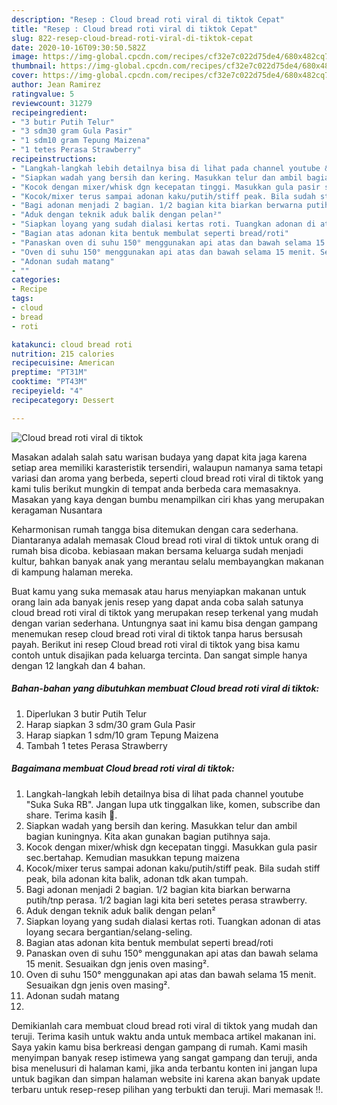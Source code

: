 ```yaml
---
description: "Resep : Cloud bread roti viral di tiktok Cepat"
title: "Resep : Cloud bread roti viral di tiktok Cepat"
slug: 822-resep-cloud-bread-roti-viral-di-tiktok-cepat
date: 2020-10-16T09:30:50.582Z
image: https://img-global.cpcdn.com/recipes/cf32e7c022d75de4/680x482cq70/cloud-bread-roti-viral-di-tiktok-foto-resep-utama.jpg
thumbnail: https://img-global.cpcdn.com/recipes/cf32e7c022d75de4/680x482cq70/cloud-bread-roti-viral-di-tiktok-foto-resep-utama.jpg
cover: https://img-global.cpcdn.com/recipes/cf32e7c022d75de4/680x482cq70/cloud-bread-roti-viral-di-tiktok-foto-resep-utama.jpg
author: Jean Ramirez
ratingvalue: 5
reviewcount: 31279
recipeingredient:
- "3 butir Putih Telur"
- "3 sdm30 gram Gula Pasir"
- "1 sdm10 gram Tepung Maizena"
- "1 tetes Perasa Strawberry"
recipeinstructions:
- "Langkah-langkah lebih detailnya bisa di lihat pada channel youtube &#34;Suka Suka RB&#34;. Jangan lupa utk tinggalkan like, komen, subscribe dan share. Terima kasih 🙏."
- "Siapkan wadah yang bersih dan kering. Masukkan telur dan ambil bagian kuningnya. Kita akan gunakan bagian putihnya saja."
- "Kocok dengan mixer/whisk dgn kecepatan tinggi. Masukkan gula pasir sec.bertahap. Kemudian masukkan tepung maizena"
- "Kocok/mixer terus sampai adonan kaku/putih/stiff peak. Bila sudah stiff peak, bila adonan kita balik, adonan tdk akan tumpah."
- "Bagi adonan menjadi 2 bagian. 1/2 bagian kita biarkan berwarna putih/tnp perasa. 1/2 bagian lagi kita beri setetes perasa strawberry."
- "Aduk dengan teknik aduk balik dengan pelan²"
- "Siapkan loyang yang sudah dialasi kertas roti. Tuangkan adonan di atas loyang secara bergantian/selang-seling."
- "Bagian atas adonan kita bentuk membulat seperti bread/roti"
- "Panaskan oven di suhu 150° menggunakan api atas dan bawah selama 15 menit. Sesuaikan dgn jenis oven masing²."
- "Oven di suhu 150° menggunakan api atas dan bawah selama 15 menit. Sesuaikan dgn jenis oven masing²."
- "Adonan sudah matang"
- ""
categories:
- Recipe
tags:
- cloud
- bread
- roti

katakunci: cloud bread roti 
nutrition: 215 calories
recipecuisine: American
preptime: "PT31M"
cooktime: "PT43M"
recipeyield: "4"
recipecategory: Dessert

---
```



![Cloud bread roti viral di tiktok](https://img-global.cpcdn.com/recipes/cf32e7c022d75de4/680x482cq70/cloud-bread-roti-viral-di-tiktok-foto-resep-utama.jpg)

Masakan adalah salah satu warisan budaya yang dapat kita jaga karena setiap area memiliki karasteristik tersendiri, walaupun namanya sama tetapi variasi dan aroma yang berbeda, seperti cloud bread roti viral di tiktok yang kami tulis berikut mungkin di tempat anda berbeda cara memasaknya. Masakan yang kaya dengan bumbu menampilkan ciri khas yang merupakan keragaman Nusantara

Keharmonisan rumah tangga bisa ditemukan dengan cara sederhana. Diantaranya adalah memasak Cloud bread roti viral di tiktok untuk orang di rumah bisa dicoba. kebiasaan makan bersama keluarga sudah menjadi kultur, bahkan banyak anak yang merantau selalu membayangkan makanan di kampung halaman mereka.



Buat kamu yang suka memasak atau harus menyiapkan makanan untuk orang lain ada banyak jenis resep yang dapat anda coba salah satunya cloud bread roti viral di tiktok yang merupakan resep terkenal yang mudah dengan varian sederhana. Untungnya saat ini kamu bisa dengan gampang menemukan resep cloud bread roti viral di tiktok tanpa harus bersusah payah.
Berikut ini resep Cloud bread roti viral di tiktok yang bisa kamu contoh untuk disajikan pada keluarga tercinta. Dan sangat simple hanya dengan 12 langkah dan 4 bahan.


<!--inarticleads1-->

##### Bahan-bahan yang dibutuhkan membuat Cloud bread roti viral di tiktok:

1. Diperlukan 3 butir Putih Telur
1. Harap siapkan 3 sdm/30 gram Gula Pasir
1. Harap siapkan 1 sdm/10 gram Tepung Maizena
1. Tambah 1 tetes Perasa Strawberry




<!--inarticleads2-->

##### Bagaimana membuat  Cloud bread roti viral di tiktok:

1. Langkah-langkah lebih detailnya bisa di lihat pada channel youtube &#34;Suka Suka RB&#34;. Jangan lupa utk tinggalkan like, komen, subscribe dan share. Terima kasih 🙏.
1. Siapkan wadah yang bersih dan kering. Masukkan telur dan ambil bagian kuningnya. Kita akan gunakan bagian putihnya saja.
1. Kocok dengan mixer/whisk dgn kecepatan tinggi. Masukkan gula pasir sec.bertahap. Kemudian masukkan tepung maizena
1. Kocok/mixer terus sampai adonan kaku/putih/stiff peak. Bila sudah stiff peak, bila adonan kita balik, adonan tdk akan tumpah.
1. Bagi adonan menjadi 2 bagian. 1/2 bagian kita biarkan berwarna putih/tnp perasa. 1/2 bagian lagi kita beri setetes perasa strawberry.
1. Aduk dengan teknik aduk balik dengan pelan²
1. Siapkan loyang yang sudah dialasi kertas roti. Tuangkan adonan di atas loyang secara bergantian/selang-seling.
1. Bagian atas adonan kita bentuk membulat seperti bread/roti
1. Panaskan oven di suhu 150° menggunakan api atas dan bawah selama 15 menit. Sesuaikan dgn jenis oven masing².
1. Oven di suhu 150° menggunakan api atas dan bawah selama 15 menit. Sesuaikan dgn jenis oven masing².
1. Adonan sudah matang
1. 




Demikianlah cara membuat cloud bread roti viral di tiktok yang mudah dan teruji. Terima kasih untuk waktu anda untuk membaca artikel makanan ini. Saya yakin kamu bisa berkreasi dengan gampang di rumah. Kami masih menyimpan banyak resep istimewa yang sangat gampang dan teruji, anda bisa menelusuri di halaman kami, jika anda terbantu konten ini jangan lupa untuk bagikan dan simpan halaman website ini karena akan banyak update terbaru untuk resep-resep pilihan yang terbukti dan teruji. Mari memasak !!. 
